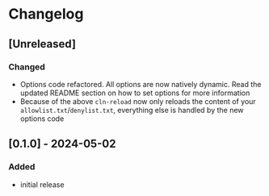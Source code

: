 # Changelog

## [Unreleased]

### Changed

- Options code refactored. All options are now natively dynamic. Read the updated README section on how to set options for more information
- Because of the above ``cln-reload`` now only reloads the content of your ``allowlist.txt``/``denylist.txt``, everything else is handled by the new options code

## [0.1.0] - 2024-05-02

### Added

- initial release